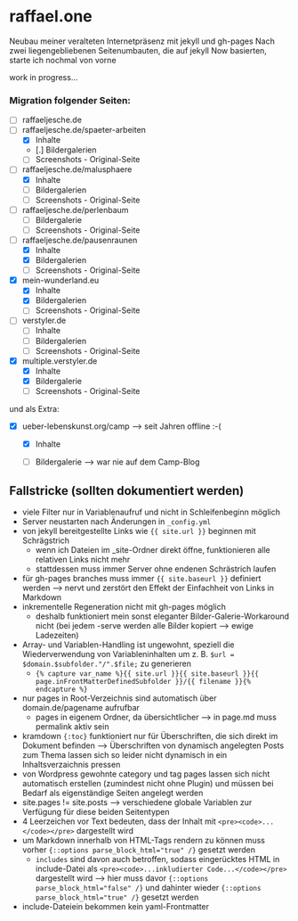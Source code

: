 # raffael.one
Neubau meiner veralteten Internetpräsenz mit jekyll und gh-pages
Nach zwei liegengebliebenen Seitenumbauten, die auf jekyll Now basierten, starte ich nochmal von vorne

work in progress...


### Migration folgender Seiten:

- [ ] raffaeljesche.de
- [ ] raffaeljesche.de/spaeter-arbeiten
  - [x] Inhalte
  - [.] Bildergalerien
  - [ ] Screenshots - Original-Seite
- [ ] raffaeljesche.de/malusphaere
  - [x] Inhalte
  - [ ] Bildergalerien
  - [ ] Screenshots - Original-Seite
- [ ] raffaeljesche.de/perlenbaum
  - [ ] Bildergalerie
  - [ ] Screenshots - Original-Seite
- [ ] raffaeljesche.de/pausenraunen
  - [x] Inhalte
  - [x] Bildergalerien
  - [ ] Screenshots - Original-Seite
- [x] mein-wunderland.eu
  - [x] Inhalte
  - [x] Bildergalerien
  - [ ] Screenshots - Original-Seite
- [ ] verstyler.de
  - [ ] Inhalte
  - [ ] Bildergalerien
  - [ ] Screenshots - Original-Seite
- [x] multiple.verstyler.de
  - [x] Inhalte
  - [x] Bildergalerie
  - [ ] Screenshots - Original-Seite
  
und als Extra:

- [x] ueber-lebenskunst.org/camp --> seit Jahren offline :-(
  - [x] Inhalte
  - [ ] Bildergalerie --> war nie auf dem Camp-Blog


## Fallstricke (sollten dokumentiert werden)

- viele Filter nur in Variablenaufruf und nicht in Schleifenbeginn möglich
- Server neustarten nach Änderungen in `_config.yml`
- von jekyll bereitgestellte Links wie `{{ site.url }}` beginnen mit Schrägstrich
  - wenn ich Dateien im _site-Ordner direkt öffne, funktionieren alle relativen Links nicht mehr
  - stattdessen muss immer Server ohne endenen Schrästrich laufen
- für gh-pages branches muss immer `{{ site.baseurl }}` definiert werden --> nervt und zerstört den Effekt der Einfachheit von Links in Markdown
- inkrementelle Regeneration nicht mit gh-pages möglich
  - deshalb funktioniert mein sonst eleganter Bilder-Galerie-Workaround nicht (bei jedem -serve werden alle Bilder kopiert --> ewige Ladezeiten)
- Array- und Variablen-Handling ist ungewohnt, speziell die Wiederverwendung von Variableninhalten um z. B. `$url = $domain.$subfolder."/".$file;` zu generieren
  - `{% capture var_name %}{{ site.url }}{{ site.baseurl }}{{ page.inFrontMatterDefinedSubfolder }}/{{ filename }}{% endcapture %}`
- nur pages in Root-Verzeichnis sind automatisch über domain.de/pagename aufrufbar
  - pages in eigenem Ordner, da übersichtlicher --> in page.md muss permalink aktiv sein
- kramdown `{:toc}` funktioniert nur für Überschriften, die sich direkt im Dokument befinden --> Überschriften von dynamisch angelegten Posts zum Thema lassen sich so leider nicht dynamisch in ein Inhaltsverzaichnis pressen
- von Wordpress gewohnte category und tag pages lassen sich nicht automatisch erstellen (zumindest nicht ohne Plugin) und müssen bei Bedarf als eigenständige Seiten angelegt werden
- site.pages != site.posts --> verschiedene globale Variablen zur Verfügung für diese beiden Seitentypen
- 4 Leerzeichen vor Text bedeuten, dass der Inhalt mit `<pre><code>...</code></pre>` dargestellt wird
- um Markdown innerhalb von HTML-Tags rendern zu können muss vorher `{::options parse_block_html="true" /}` gesetzt werden
  - `includes` sind davon auch betroffen, sodass eingerücktes HTML in include-Datei als `<pre><code>...inkludierter Code...</code></pre>` dargestellt wird --> hier muss davor `{::options parse_block_html="false" /}` und dahinter wieder `{::options parse_block_html="true" /}` gesetzt werden
- include-Dateiein bekommen kein yaml-Frontmatter


